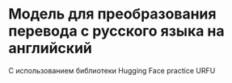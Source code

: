 # Модель для преобразования перевода с русского языка на английский 
С использованием библиотеки Hugging Face
practice URFU
